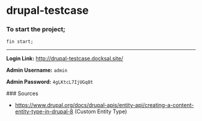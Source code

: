 # drupal-testcase

### To start the project;

```
fin start;
```

-----

**Login Link:** http://drupal-testcase.docksal.site/

**Admin Username:** `admin`

**Admin Password:** `4gLKtcL7IjUGq8t`


### Sources

- https://www.drupal.org/docs/drupal-apis/entity-api/creating-a-content-entity-type-in-drupal-8 (Custom Entity Type)